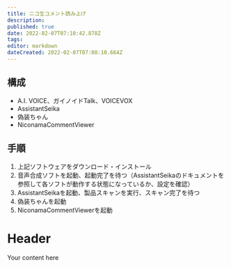 ```yaml
---
title: ニコ生コメント読み上げ
description: 
published: true
date: 2022-02-07T07:10:42.878Z
tags: 
editor: markdown
dateCreated: 2022-02-07T07:08:10.664Z
---
```


## 構成

- A.I. VOICE、ガイノイドTalk、VOICEVOX
- AssistantSeika
- 偽装ちゃん
- NiconamaCommentViewer

## 手順

1. 上記ソフトウェアをダウンロード・インストール
2. 音声合成ソフトを起動、起動完了を待つ（AssistantSeikaのドキュメントを参照して各ソフトが動作する状態になっているか、設定を確認）
3. AssistantSeikaを起動、製品スキャンを実行、スキャン完了を待つ
4. 偽装ちゃんを起動
4. NiconamaCommentViewerを起動



# Header
Your content here
